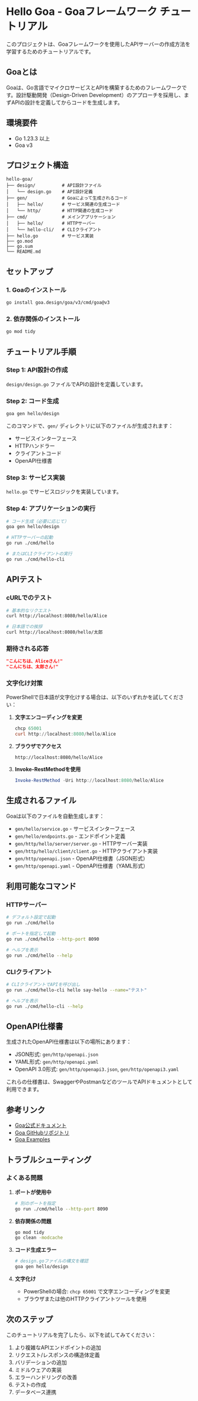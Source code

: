 # Hello Goa - Goaフレームワーク チュートリアル

このプロジェクトは、Goaフレームワークを使用したAPIサーバーの作成方法を学習するためのチュートリアルです。

## Goaとは

Goaは、Go言語でマイクロサービスとAPIを構築するためのフレームワークです。設計駆動開発（Design-Driven Development）のアプローチを採用し、まずAPIの設計を定義してからコードを生成します。

## 環境要件

- Go 1.23.3 以上
- Goa v3

## プロジェクト構造

```
hello-goa/
├── design/          # API設計ファイル
│   └── design.go    # API設計定義
├── gen/             # Goaによって生成されるコード
│   ├── hello/       # サービス関連の生成コード
│   └── http/        # HTTP関連の生成コード
├── cmd/             # メインアプリケーション
│   ├── hello/       # HTTPサーバー
│   └── hello-cli/   # CLIクライアント
├── hello.go         # サービス実装
├── go.mod
├── go.sum
└── README.md
```

## セットアップ

### 1. Goaのインストール

```bash
go install goa.design/goa/v3/cmd/goa@v3
```

### 2. 依存関係のインストール

```bash
go mod tidy
```

## チュートリアル手順

### Step 1: API設計の作成

`design/design.go` ファイルでAPIの設計を定義しています。

### Step 2: コード生成

```bash
goa gen hello/design
```

このコマンドで、`gen/` ディレクトリに以下のファイルが生成されます：
- サービスインターフェース
- HTTPハンドラー
- クライアントコード
- OpenAPI仕様書

### Step 3: サービス実装

`hello.go` でサービスロジックを実装しています。

### Step 4: アプリケーションの実行

```bash
# コード生成（必要に応じて）
goa gen hello/design

# HTTPサーバーの起動
go run ./cmd/hello

# またはCLIクライアントの実行
go run ./cmd/hello-cli
```

## APIテスト

### cURLでのテスト

```bash
# 基本的なリクエスト
curl http://localhost:8080/hello/Alice

# 日本語での挨拶
curl http://localhost:8080/hello/太郎
```

### 期待される応答

```json
"こんにちは、Aliceさん!"
"こんにちは、太郎さん!"
```

### 文字化け対策

PowerShellで日本語が文字化けする場合は、以下のいずれかを試してください：

1. **文字エンコーディングを変更**
   ```powershell
   chcp 65001
   curl http://localhost:8080/hello/Alice
   ```

2. **ブラウザでアクセス**
   ```
   http://localhost:8080/hello/Alice
   ```

3. **Invoke-RestMethodを使用**
   ```powershell
   Invoke-RestMethod -Uri http://localhost:8080/hello/Alice
   ```

## 生成されるファイル

Goaは以下のファイルを自動生成します：

- `gen/hello/service.go` - サービスインターフェース
- `gen/hello/endpoints.go` - エンドポイント定義
- `gen/http/hello/server/server.go` - HTTPサーバー実装
- `gen/http/hello/client/client.go` - HTTPクライアント実装
- `gen/http/openapi.json` - OpenAPI仕様書（JSON形式）
- `gen/http/openapi.yaml` - OpenAPI仕様書（YAML形式）

## 利用可能なコマンド

### HTTPサーバー
```bash
# デフォルト設定で起動
go run ./cmd/hello

# ポートを指定して起動
go run ./cmd/hello --http-port 8090

# ヘルプを表示
go run ./cmd/hello --help
```

### CLIクライアント
```bash
# CLIクライアントでAPIを呼び出し
go run ./cmd/hello-cli hello say-hello --name="テスト"

# ヘルプを表示
go run ./cmd/hello-cli --help
```

## OpenAPI仕様書

生成されたOpenAPI仕様書は以下の場所にあります：
- JSON形式: `gen/http/openapi.json`
- YAML形式: `gen/http/openapi.yaml`
- OpenAPI 3.0形式: `gen/http/openapi3.json`, `gen/http/openapi3.yaml`

これらの仕様書は、SwaggerやPostmanなどのツールでAPIドキュメントとして利用できます。

## 参考リンク

- [Goa公式ドキュメント](https://goa.design/)
- [Goa GitHubリポジトリ](https://github.com/goadesign/goa)
- [Goa Examples](https://github.com/goadesign/examples)

## トラブルシューティング

### よくある問題

1. **ポートが使用中**
   ```bash
   # 別のポートを指定
   go run ./cmd/hello --http-port 8090
   ```

2. **依存関係の問題**
   ```bash
   go mod tidy
   go clean -modcache
   ```

3. **コード生成エラー**
   ```bash
   # design.goファイルの構文を確認
   goa gen hello/design
   ```

4. **文字化け**
   - PowerShellの場合: `chcp 65001` で文字エンコーディングを変更
   - ブラウザまたは他のHTTPクライアントツールを使用

## 次のステップ

このチュートリアルを完了したら、以下を試してみてください：

1. より複雑なAPIエンドポイントの追加
2. リクエスト/レスポンスの構造体定義
3. バリデーションの追加
4. ミドルウェアの実装
5. エラーハンドリングの改善
6. テストの作成
7. データベース連携